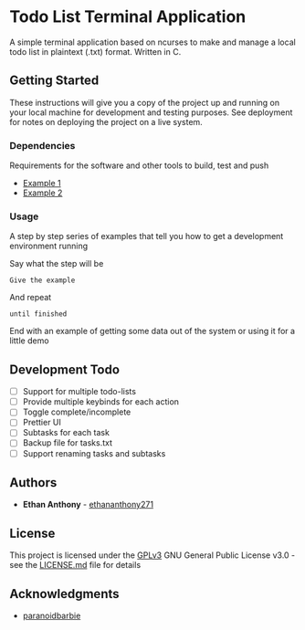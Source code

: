 # Todo List Terminal Application

A simple terminal application based on ncurses to make and manage a local todo list in plaintext (.txt) format. Written in C.

## Getting Started

These instructions will give you a copy of the project up and running on
your local machine for development and testing purposes. See deployment
for notes on deploying the project on a live system.

### Dependencies

Requirements for the software and other tools to build, test and push 
- [Example 1](https://www.example.com)
- [Example 2](https://www.example.com)

### Usage

A step by step series of examples that tell you how to get a development
environment running

Say what the step will be

    Give the example

And repeat

    until finished

End with an example of getting some data out of the system or using it
for a little demo

## Development Todo
- [ ] Support for multiple todo-lists
- [ ] Provide multiple keybinds for each action
- [ ] Toggle complete/incomplete
- [ ] Prettier UI
- [ ] Subtasks for each task
- [ ] Backup file for tasks.txt
- [ ] Support renaming tasks and subtasks

## Authors

  - **Ethan Anthony** - [ethananthony271](https://github.com/ethananthony271/)

## License

This project is licensed under the [GPLv3](LICENSE.md)
GNU General Public License v3.0 - see the [LICENSE.md](LICENSE.md) file for
details

## Acknowledgments

  - [paranoidbarbie](https://github.com/paranoidbarbie)

